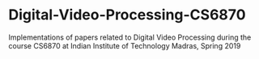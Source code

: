 # Digital-Video-Processing-CS6870
Implementations of papers related to Digital Video Processing during the course CS6870 at Indian Institute of Technology Madras, Spring 2019
